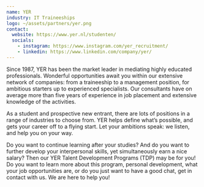 ```yaml
---
name: YER
industry: IT Traineeships 
logo: ~/assets/partners/yer.png
contact:
  website: https://www.yer.nl/studenten/
  socials:
    - instagram: https://www.instagram.com/yer_recruitment/
    - linkedin: https://www.linkedin.com/company/yer/
---
```


Since 1987, YER has been the market leader in mediating highly educated professionals. Wonderful opportunities await you within our extensive network of companies: from a traineeship to a management position, for ambitious starters up to experienced specialists. Our consultants have on average more than five years of experience in job placement and extensive knowledge of the activities. 

As a student and prospective new entrant, there are lots of positions in a range of industries to choose from. YER helps define what’s possible, and gets your career off to a flying start. Let your ambitions speak: we listen, and help you on your way.

Do you want to continue learning after your studies? And do you want to further develop your interpersonal skills, yet simultaneously earn a nice salary? Then our YER Talent Development Programs (TDP) may be for you! Do you want to learn more about this program, personal development, what your job opportunities are, or do you just want to have a good chat, get in contact with us. We are here to help you!
